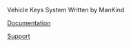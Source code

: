 Vehicle Keys System Written by ManKind 

[Documentation](https://mankind-scripts.gitbook.io/documentation/scripts/vehicle-keys)

[Support](https://discord.gg/39fNFepADG)
